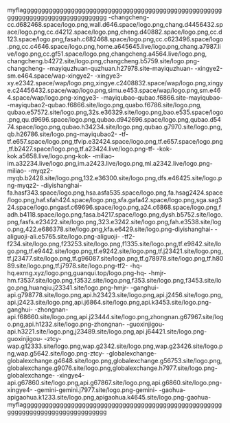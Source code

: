 myflaggggggggggggggggggggggggggggggggggggggggggggggggggggggggggggggggggggggggggggggggg
-changcheng-cc.d682468.space/logo.png,wall.d646.space/logo.png,chang.d4456432.space/logo.png,cc.d4212.space/logo.png,cheng.d40882.space/logo.png,cc.d123.space/logo.png,fasah.c682468.space/logo.png,cc.c623496.space/logo.png,cc.c4646.space/logo.png,home.a645645.live/logo.png,chang.a7987.live/logo.png,cc.gf51.space/logo.png,changcheng.a4564.live/logo.png,	changcheng.b4272.site/logo.png,changcheng.b5759.site/logo.png-changcheng-
-mayiquzhuan-quzhuan.h27978.site-mayiquzhuan-
-xingye2-sm.e464.space/wap-xingye2-
-xingye3-xy.e2342.space/wap/logo.png,xingye.c2408832.space/wap/logo.png,xingye.c24456432.space/wap/logo.png,simu.e453.space/wap/logo.png,sm.e464.space/wap/logo.png-xingye3-
-mayiqubao-qubao.f6866.site-mayiqubao-
-mayiqubao2-qubao.f6866.site/logo.png,quabo.f6786.site/logo.png,	qubao.e57572.site/logo.png,32s.e36329.site/logo.png,bao.e535.space/logo.png,qu.d9696.space/logo.png,qubao.d942696.space/logo.png,qubao.d5474.space/logo.png,qubao.h34234.site/logo.png,qubao.g7970.site/logo.png,qb.h26786.site/logo.png-mayiqubao2-
-tf-tf.e657.space/logo.png,tfvip.e32424.space/logo.png,tf.e657.space/logo.png,tf.b2427.space/logo.png,tf.a23424.live/logo.png-tf-
-kok-kok.a5658.live/logo.png-kok-
-miliao-im.a32234.live/logo.png,im.a2423.live/logo.png,ml.a2342.live/logo.png-miliao-
-myqz2-myqb.b2428.site/logo.png,132.e36300.site/logo.png,dfs.e46425.site/logo.png-myqz2-
-diyishanghai-fa.hasf343.space/logo.png,hsa.asfa535.space/logo.png,fa.hsag2424.space/logo.png,haf.sfah424.space/logo.png,sfa.gafa42.space/logo.png,sga.sag324.space/logo.pngasf.c69696.space/logo.png,a24.c6868.space/logo.png,fadh.b4118.space/logo.png,fasa.b4217.space/logo.png,dysh.b5752.site/logo.png,fasfs.e23422.site/logo.png,323.e3242.site/logo.png,fah.e3538.site/logo.png,422.e686378.site/logo.png,kfa.e6429.site/logo.png-diyishanghai-
-aliguoji-ali.e5765.site/logo.png-aliguoji-
-tf2-f234.site/logo.png,f23253.site/logo.png,f1335.site/logo.png,tf.e9842.site/logo.png,tf.e9442.site/logo.png,tf.e9242.site/logo.png,tf.j23421.site/logo.png,tf.j23477.site/logo.png,tf.g96087.site/logo.png,tf.g78978.site/logo.png,tf.h8089.site/logo.png,tf.j7978.site/logo.png-tf2-
-hq-hq.exrng.xyz/logo.png,guanqui.top/logo.png-hq-
-hmjr-hm.f3537.site/logo.png,f3532.site/logo.png,f353.site/logo.png,f3453.site/logo.png,huanqiu.j23341.site/logo.png-hmjr-
-ganghui-api.g798778.site/logo.png,api.h23423.site/logo.png,api.j2456.site/logo.png,api.j2423.site/logo.png,api.j6864.site/logo.png,api.k3453.site/logo.png-ganghui-
-zhongnan-api.f68660.site/logo.png,api.j23444.site/logo.png,zhongnan.g67967.site/logo.png,api.h1232.site/logo.png-zhongnan-
-guoxinjigou-api.h3221.site/logo.png,j23489.site/logo.png,api.j64421.site/logo.png-guoxinjigou-
-ztcy-wap.g12333.site/logo.png,wap.g2342.site/logo.png,wap.g23426.site/logo.png,wap.g5642.site/logo.png-ztcy-
-globalexchange-globalexchange.g4648.site/logo.png,globalexchange.g56753.site/logo.png,globalexchange.g9076.site/logo.png,globalexchange.h7977.site/logo.png-globalexchange-
-xingye4-api.g67860.site/logo.png,api.g67867.site/logo.png,api.g6860.site/logo.png-xingye4-
-gemini-gemini.j7977.site/logo.png-gemini-
-gaohua-apigaohua.k1233.site/logo.png,apigaohua.k4645.site/logo.png-gaohua-
myflaggggggggggggggggggggggggggggggggggggggggggggggggggggggggggggggggggggggggggggggggg

